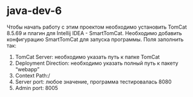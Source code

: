 # java-dev-6
Чтобы начать работу с этим проектом необходимо установить TomCat 8.5.69 и плагин для Intellij IDEA - SmartTomCat.
Необходимо добавить конфигурацию SmartTomCat для запуска программы. Поля заполнить так:
1. TomCat Server: необходимо указать путь к папке TomCat
1. Deployment Direction: необходимо указать полный путь к пакету “webapp”
1. Context Path:/
1. Server port: любое значение, программа тестировалась 8080
1. Admin port: 8005
